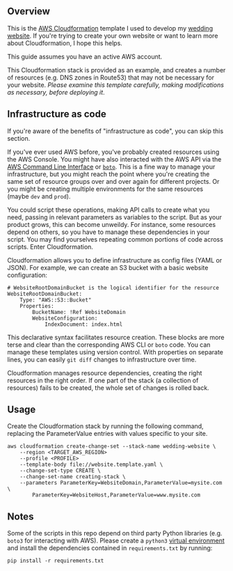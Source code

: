 ## Overview

This is the [AWS Cloudformation](https://aws.amazon.com/cloudformation/) template I used to develop my [wedding website](https://github.com/dylburger/dylbaum.com). If you're trying to create your own website or want to learn more about Cloudformation, I hope this helps.

This guide assumes you have an active AWS account.

This Cloudformation stack is provided as an example, and creates a number of resources (e.g. DNS zones in Route53) that may not be necessary for your website. *Please examine this template carefully, making modifications as necessary, before deploying it*.

## Infrastructure as code

If you're aware of the benefits of "infrastructure as code", you can skip this section.

If you've ever used AWS before, you've probably created resources using the AWS Console. You might have also interacted with the AWS API via the [AWS Command Line Interface](https://aws.amazon.com/cli/) or [`boto`](https://aws.amazon.com/cli/). This is a fine way to manage your infrastructure, but you might reach the point where you're creating the same set of resource groups over and over again for different projects. Or you might be creating multiple environments for the same resources (maybe `dev` and `prod`).

You could script these operations, making API calls to create what you need, passing in relevant parameters as variables to the script. But as your product grows, this can become unweildy. For instance, some resources depend on others, so you have to manage these dependencies in your script. You may find yourselves repeating common portions of code across scripts. Enter Cloudformation.

Cloudformation allows you to define infrastructure as config files (YAML or JSON). For example, we can create an S3 bucket with a basic website configuration:

    # WebsiteRootDomainBucket is the logical identifier for the resource
    WebsiteRootDomainBucket:
        Type: "AWS::S3::Bucket"
        Properties:
            BucketName: !Ref WebsiteDomain
            WebsiteConfiguration:
                IndexDocument: index.html

This declarative syntax facilitates resource creation. These blocks are more terse and clear than the corresponding AWS CLI or `boto` code. You can manage these templates using version control. With properties on separate lines, you can easily `git diff` changes to infrastructure over time.

Cloudformation manages resource dependencies, creating the right resources in the right order. If one part of the stack (a collection of resources) fails to be created, the whole set of changes is rolled back.

## Usage

Create the Cloudformation stack by running the following command, replacing the ParameterValue entries with values specific to your site.

    aws cloudformation create-change-set --stack-name wedding-website \
        --region <TARGET_AWS_REGION>
        --profile <PROFILE>
        --template-body file://website.template.yaml \
        --change-set-type CREATE \
        --change-set-name creating-stack \
        --parameters ParameterKey=WebsiteDomain,ParameterValue=mysite.com \
            ParameterKey=WebsiteHost,ParameterValue=www.mysite.com

## Notes

Some of the scripts in this repo depend on third party Python libraries (e.g. `boto3` for interacting with AWS). Please create a `python3` [virtual environment](http://docs.python-guide.org/en/latest/dev/virtualenvs/) and install the dependencies contained in `requirements.txt` by running:

    pip install -r requirements.txt
